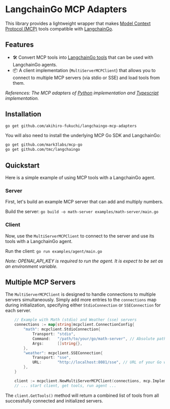 # LangchainGo MCP Adapters

This library provides a lightweight wrapper that makes [Model Context Protocol (MCP)](https://modelcontextprotocol.io/introduction) tools compatible with [LangchainGo](https://github.com/tmc/langchaingo).

## Features

- 🛠️ Convert MCP tools into [LangchainGo tools](https://github.com/tmc/langchaingo/tree/main/tools) that can be used with LangchainGo agents.
- 📦 A client implementation (`MultiServerMCPClient`) that allows you to connect to multiple MCP servers (via stdio or SSE) and load tools from them.

*References: The MCP adapters of [Python](https://github.com/langchain-ai/langchain-mcp-adapters) implementation and [Typescript](https://github.com/langchain-ai/langchainjs-mcp-adapters) implementation.*

## Installation

```bash
go get github.com/akihiro-fukuchi/langchaingo-mcp-adapters
```

You will also need to install the underlying MCP Go SDK and LangchainGo:

```bash
go get github.com/mark3labs/mcp-go
go get github.com/tmc/langchaingo
```

## Quickstart

Here is a simple example of using MCP tools with a LangchainGo agent.

### Server

First, let's build an example MCP server that can add and multiply numbers.

Build the server: `go build -o math-server examples/math-server/main.go`

### Client

Now, use the `MultiServerMCPClient` to connect to the server and use its tools with a LangchainGo agent.

Run the client: `go run examples/agent/main.go`

*Note: OPENAI_API_KEY is required to run the agent. It is expect to be set as an environment variable.*

## Multiple MCP Servers

The `MultiServerMCPClient` is designed to handle connections to multiple servers simultaneously. Simply add more entries to the `connections` map during initialization, specifying either `StdioConnection` or `SSEConnection` for each server.

```go
	// Example with Math (stdio) and Weather (sse) servers
	connections := map[string]mcpclient.ConnectionConfig{
		"math": mcpclient.StdioConnection{
			Transport: "stdio",
			Command:   "/path/to/your/go/math-server", // Absolute path
			Args:      []string{},
		},
		"weather": mcpclient.SSEConnection{
			Transport: "sse",
			URL:       "http://localhost:8081/sse", // URL of your Go weather server SSE endpoint
		},
	}

	client := mcpclient.NewMultiServerMCPClient(connections, mcp.Implementation{}, mcp.ClientCapabilities{})
	// ... start client, get tools, run agent ...
```

The `client.GetTools()` method will return a combined list of tools from all successfully connected and initialized servers.

